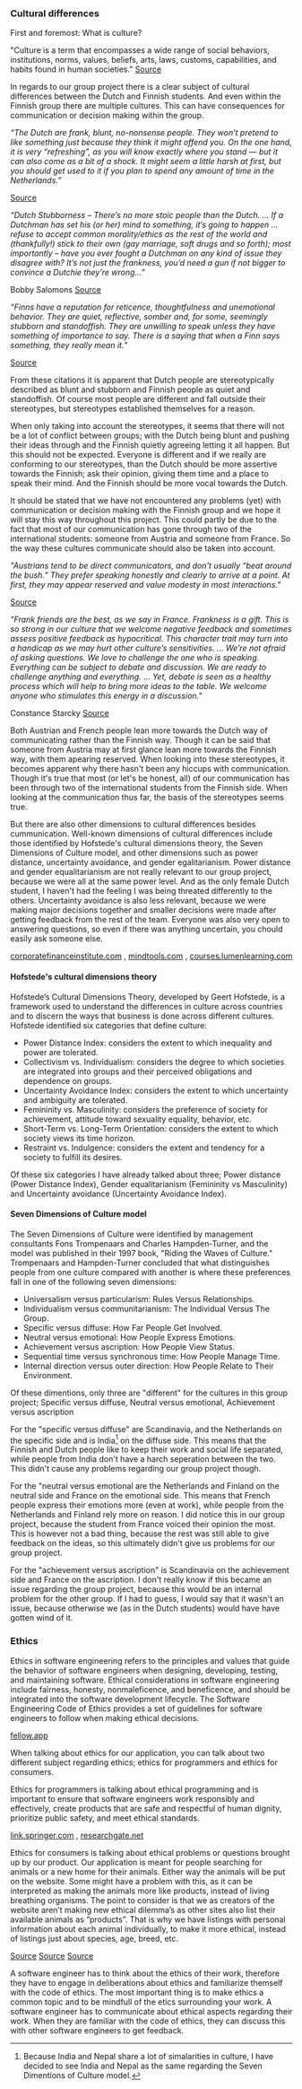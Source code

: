 ### Cultural differences
First and foremost: What is culture?

"Culture is a term that encompasses a wide range of social behaviors, institutions, norms, values, beliefs, arts, laws, customs, capabilities, and habits found in human societies."
[Source](https://en.wikipedia.org/wiki/Culture)

In regards to our group project there is a clear subject of cultural differences between the Dutch and Finnish students. 
And even within the Finnish group there are multiple cultures. 
This can have consequences for communication or decision making within the group. 

*“The Dutch are frank, blunt, no-nonsense people. 
They won’t pretend to like something just because they think it might offend you. 
On the one hand, it is very “refreshing”, as you will know exactly where you stand — but it can also come as a bit of a shock. 
It might seem a little harsh at first, but you should get used to it if you plan to spend any amount of time in the Netherlands.”*

[Source](https://dutchreview.com/culture/cliches-about-the-dutch/)

*“Dutch Stubborness – There’s no more stoic people than the Dutch. 
… If a Dutchman has set his (or her) mind to something, it’s going to happen 
… refuse to accept common morality/ethics as the rest of the world and (thankfully!) stick to their own (gay marriage, soft drugs and so forth); 
most importantly – have you ever fought a Dutchman on any kind of issue they disagree with? 
It’s not just the frankness, you’d need a gun if not bigger to convince a Dutchie they’re wrong…”*

Bobby Salomons [Source](https://dutchreview.com/culture/cliches-about-the-dutch/)

*“Finns have a reputation for reticence, thoughtfulness and unemotional behavior. 
They are quiet, reflective, somber and, for some, seemingly stubborn and standoffish. 
They are unwilling to speak unless they have something of importance to say. 
There is a saying that when a Finn says something, they really mean it.”*

[Source](http://blog.goinglobal.com/understanding-finnish-culture-is-key-to-thriving-in-finland/#:~:text=Finns%20have%20a%20reputation%20for,something%2C%20they%20really%20mean%20it.)

From these citations it is apparent that Dutch people are stereotypically described as blunt and stubborn and Finnish people as quiet and standoffish. 
Of course most people are different and fall outside their stereotypes, but stereotypes established themselves for a reason. 

When only taking into account the stereotypes, it seems that there will not be a lot of conflict between groups; 
with the Dutch being blunt and pushing their ideas through and the Finnish quietly agreeing letting it all happen. 
But this should not be expected. 
Everyone is different and if we really are conforming to our stereotypes, than the Dutch should be more assertive towards the Finnish; 
ask their opinion, giving them time and a place to speak their mind. 
And the Finnish should be more vocal towards the Dutch. 

It should be stated that we have not encountered any problems (yet) with communication or decision making with the Finnish group and we hope it will stay this way throughout this project. 
This could partly be due to the fact that most of our communication has gone through two of the international students: someone from Austria and someone from France.
So the way these cultures communicate should also be taken into account.

*"Austrians tend to be direct communicators, and don't usually “beat around the bush.” 
They prefer speaking honestly and clearly to arrive at a point. 
At first, they may appear reserved and value modesty in most interactions."*

[Source](https://www.afsusa.org/countries/austria/#afs-nav-language)

*"Frank friends are the best, as we say in France. 
Frankness is a gift. 
This is so strong in our culture that we welcome negative feedback and sometimes assess positive feedback as hypocritical. 
This character trait may turn into a handicap as we may hurt other culture’s sensitivities.
...
We’re not afraid of asking questions. 
We love to challenge the one who is speaking. 
Everything can be subject to debate and discussion. 
We are ready to challenge anything and everything.
...
Yet, debate is seen as a healthy process which will help to bring more ideas to the table. 
We welcome anyone who stimulates this energy in a discussion."*

Constance Starcky [Source](https://medium.com/@Cocosy/5-french-character-traits-to-be-aware-of-128779a7bb74)

Both Austrian and French people lean more towards the Dutch way of communicating rather than the Finnish way. 
Though it can be said that someone from Austria may at first glance lean more towards the Finnish way, with them apearing reserved.
When looking into these stereotypes, it becomes apparent why there hasn't been any hiccups with communication. 
Though it's true that most (or let's be honest, all) of our communication has been through two of the international students from the Finnish side.
When looking at the communication thus far, the basis of the stereotypes seems true. 

But there are also other dimensions to cultural differences besides cummunication. Well-known dimensions of cultural differences include those identified by Hofstede's cultural dimensions theory, the Seven Dimensions of Culture model, and other dimensions such as power distance, uncertainty avoidance, and gender egalitarianism. 
Power distance and gender equalitarianism are not really relevant to our group project, because we were all at the same power level. And as the only female Dutch student, I haven't had the feeling I was being threated differently to the others. 
Uncertainty avoidance is also less relevant, because we were making major decisions together and smaller decisions were made after getting feedback from the rest of the team. Everyone was also very open to answering questions, so even if there was anything uncertain, you chould easily ask someone else.

[corporatefinanceinstitute.com](https://corporatefinanceinstitute.com/resources/management/hofstedes-cultural-dimensions-theory/) ,
[mindtools.com](https://www.mindtools.com/a5ce21r/the-seven-dimensions-of-culture) ,
[courses.lumenlearning.com](https://courses.lumenlearning.com/wm-principlesofmanagement/chapter/dimensions-of-cultural-difference-and-their-effect/)

#### Hofstede's cultural dimensions theory
Hofstede’s Cultural Dimensions Theory, developed by Geert Hofstede, is a framework used to understand the differences in culture across countries and to discern the ways that business is done across different cultures. 
Hofstede identified six categories that define culture:
* Power Distance Index: considers the extent to which inequality and power are tolerated.
* Collectivism vs. Individualism: considers the degree to which societies are integrated into groups and their perceived obligations and dependence on groups.
* Uncertainty Avoidance Index: considers the extent to which uncertainty and ambiguity are tolerated.
* Femininity vs. Masculinity: considers the preference of society for achievement, attitude toward sexuality equality, behavior, etc.
* Short-Term vs. Long-Term Orientation: considers the extent to which society views its time horizon.
* Restraint vs. Indulgence: considers the extent and tendency for a society to fulfill its desires.

Of these six categories I have already talked about three; Power distance (Power Distance Index), Gender equalitarianism (Femininity vs Masculinity) and Uncertainty avoidance (Uncertainty Avoidance Index).

#### Seven Dimensions of Culture model
The Seven Dimensions of Culture were identified by management consultants Fons Trompenaars and Charles Hampden-Turner, and the model was published in their 1997 book, "Riding the Waves of Culture."
Trompenaars and Hampden-Turner concluded that what distinguishes people from one culture compared with another is where these preferences fall in one of the following seven dimensions:
* Universalism versus particularism: Rules Versus Relationships.
* Individualism versus communitarianism: The Individual Versus The Group.
* Specific versus diffuse: How Far People Get Involved.
* Neutral versus emotional: How People Express Emotions.
* Achievement versus ascription: How People View Status.
* Sequential time versus synchronous time: How People Manage Time.
* Internal direction versus outer direction: How People Relate to Their Environment.

Of these dimentions, only three are "different" for the cultures in this group project; Specific versus diffuse, Neutral versus emotional, Achievement versus ascription

For the "specific versus diffuse" are Scandinavia, and the Netherlands on the specific side and is India[^1] on the diffuse side. This means that the Finnish and Dutch people like to keep their work and social life separated, while people from India don't have a harch seperation between the two. This didn't cause any problems regarding our group project though.

For the "neutral versus emotional are the Netherlands and Finland on the neutral side and France on the emotional side. This means that French people express their emotions more (even at work), while people from the Netherlands and Finland rely more on reason. I did notice this in our group project, because the student from France voiced their opinion the most. This is however not a bad thing, because the rest was still able to give feedback on the ideas, so this ultimately didn't give us problems for our group project.

For the "achievement versus ascription" is Scandinavia on the achievement side and France on the ascription. I don't really know if this became an issue regarding the group project, because this would be an internal problem for the other group. If I had to guess, I would say that it wasn't an issue, because otherwise we (as in the Dutch students) would have have gotten wind of it. 

[^1]: Because India and Nepal share a lot of simalarities in culture, I have decided to see India and Nepal as the same regarding the Seven Dimentions of Culture model.
### Ethics

Ethics in software engineering refers to the principles and values that guide the behavior of software engineers when designing, developing, testing, and maintaining software. Ethical considerations in software engineering include fairness, honesty, nonmaleficence, and beneficence, and should be integrated into the software development lifecycle. The Software Engineering Code of Ethics provides a set of guidelines for software engineers to follow when making ethical decisions.

[fellow.app](https://fellow.app/blog/engineering/engineering-everything-you-need-to-know-about-software-engineering-ethics/)

When talking about ethics for our application, you can talk about two different subject regarding ethics; 
ethics for programmers and ethics for consumers. 

Ethics for programmers is talking about ethical programming and is important to ensure that software engineers work responsibly and effectively, create products that are safe and respectful of human dignity, prioritize public safety, and meet ethical standards.

[link.springer.com](https://link.springer.com/article/10.1007/s11948-015-9665-x) ,
[researchgate.net](https://www.researchgate.net/publication/227991826_Software_Engineering_Ethics)

Ethics for consumers is talking about ethical problems or questions brought up by our product. 
Our application is meant for people searching for animals or a new home for their animals. 
Either way the animals will be put on the website. 
Some might have a problem with this, as it can be interpreted as making the animals more like products, instead of living breathing organisms. 
The point to consider is that we as creators of the website aren’t making new ethical dilemma’s as other sites also list their available animals as “products”. 
That is why we have listings with personal information about each animal individually, to make it more ethical, instead of listings just about species, age, breed, etc.

[Source](https://pragmaticpineapple.com/ethical-programming-is-it-worth-it/)
[Source](https://en.wikipedia.org/wiki/Programming_ethics)
[Source](https://www.acm.org/code-of-ethics)

A software engineer has to think about the ethics of their work, therefore they have to engage in deliberations about ethics and familiarize themself with the code of ethics. 
The most important thing is to make ethics a common topic and to be mindfull of the etics surrounding your work. 
A software engineer has to communicate about ethical aspects regarding their work. 
When they are familiar with the code of ethics, they can discuss this with other software engineers to get feedback.
